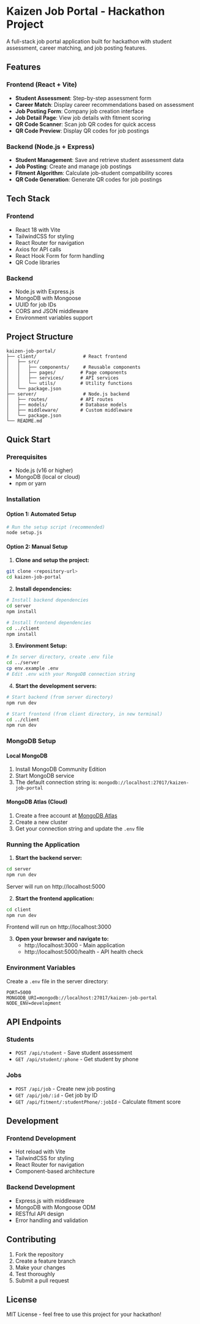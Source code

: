 # Kaizen Job Portal - Hackathon Project

A full-stack job portal application built for hackathon with student assessment, career matching, and job posting features.

## Features

### Frontend (React + Vite)
- **Student Assessment**: Step-by-step assessment form
- **Career Match**: Display career recommendations based on assessment
- **Job Posting Form**: Company job creation interface
- **Job Detail Page**: View job details with fitment scoring
- **QR Code Scanner**: Scan job QR codes for quick access
- **QR Code Preview**: Display QR codes for job postings

### Backend (Node.js + Express)
- **Student Management**: Save and retrieve student assessment data
- **Job Posting**: Create and manage job postings
- **Fitment Algorithm**: Calculate job-student compatibility scores
- **QR Code Generation**: Generate QR codes for job postings

## Tech Stack

### Frontend
- React 18 with Vite
- TailwindCSS for styling
- React Router for navigation
- Axios for API calls
- React Hook Form for form handling
- QR Code libraries

### Backend
- Node.js with Express.js
- MongoDB with Mongoose
- UUID for job IDs
- CORS and JSON middleware
- Environment variables support

## Project Structure

```
kaizen-job-portal/
├── client/                 # React frontend
│   ├── src/
│   │   ├── components/     # Reusable components
│   │   ├── pages/         # Page components
│   │   ├── services/      # API services
│   │   └── utils/         # Utility functions
│   └── package.json
├── server/                 # Node.js backend
│   ├── routes/            # API routes
│   ├── models/            # Database models
│   ├── middleware/        # Custom middleware
│   └── package.json
└── README.md
```

## Quick Start

### Prerequisites
- Node.js (v16 or higher)
- MongoDB (local or cloud)
- npm or yarn

### Installation

#### Option 1: Automated Setup
```bash
# Run the setup script (recommended)
node setup.js
```

#### Option 2: Manual Setup

1. **Clone and setup the project:**
```bash
git clone <repository-url>
cd kaizen-job-portal
```

2. **Install dependencies:**
```bash
# Install backend dependencies
cd server
npm install

# Install frontend dependencies
cd ../client
npm install
```

3. **Environment Setup:**
```bash
# In server directory, create .env file
cd ../server
cp env.example .env
# Edit .env with your MongoDB connection string
```

4. **Start the development servers:**
```bash
# Start backend (from server directory)
npm run dev

# Start frontend (from client directory, in new terminal)
cd ../client
npm run dev
```

### MongoDB Setup

#### Local MongoDB
1. Install MongoDB Community Edition
2. Start MongoDB service
3. The default connection string is: `mongodb://localhost:27017/kaizen-job-portal`

#### MongoDB Atlas (Cloud)
1. Create a free account at [MongoDB Atlas](https://www.mongodb.com/atlas)
2. Create a new cluster
3. Get your connection string and update the `.env` file

### Running the Application

1. **Start the backend server:**
```bash
cd server
npm run dev
```
Server will run on http://localhost:5000

2. **Start the frontend application:**
```bash
cd client
npm run dev
```
Frontend will run on http://localhost:3000

3. **Open your browser and navigate to:**
   - http://localhost:3000 - Main application
   - http://localhost:5000/health - API health check

### Environment Variables

Create a `.env` file in the server directory:

```env
PORT=5000
MONGODB_URI=mongodb://localhost:27017/kaizen-job-portal
NODE_ENV=development
```

## API Endpoints

### Students
- `POST /api/student` - Save student assessment
- `GET /api/student/:phone` - Get student by phone

### Jobs
- `POST /api/job` - Create new job posting
- `GET /api/job/:id` - Get job by ID
- `GET /api/fitment/:studentPhone/:jobId` - Calculate fitment score

## Development

### Frontend Development
- Hot reload with Vite
- TailwindCSS for styling
- React Router for navigation
- Component-based architecture

### Backend Development
- Express.js with middleware
- MongoDB with Mongoose ODM
- RESTful API design
- Error handling and validation

## Contributing

1. Fork the repository
2. Create a feature branch
3. Make your changes
4. Test thoroughly
5. Submit a pull request

## License

MIT License - feel free to use this project for your hackathon! 